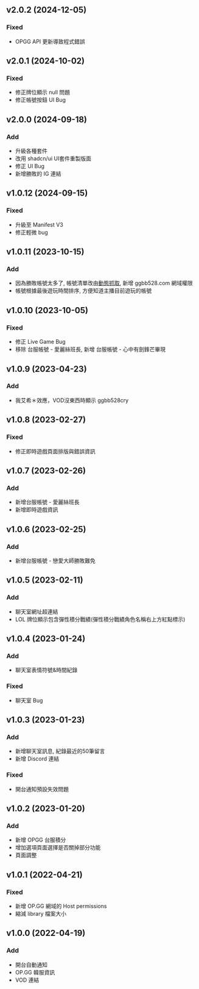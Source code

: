 ## v2.0.2 (2024-12-05)

### Fixed

- OPGG API 更新導致程式錯誤

## v2.0.1 (2024-10-02)

### Fixed

- 修正牌位顯示 null 問題
- 修正帳號按鈕 UI Bug

## v2.0.0 (2024-09-18)

### Add

- 升級各種套件
- 改用 shadcn/ui UI套件重製版面
- 修正 UI Bug
- 新增勝敗的 IG 連結

## v1.0.12 (2024-09-15)

### Fixed

- 升級至 Manifest V3
- 修正輕微 bug

## v1.0.11 (2023-10-15)

### Add

- 因為勝敗帳號太多了, 帳號清單改由[動態抓取](https://api.ggbb528.com/api/lol/accounts.json), 新增 ggbb528.com 網域權限
- 帳號根據最後遊玩時間排序, 方便知道主播目前遊玩的帳號

## v1.0.10 (2023-10-05)

### Fixed

- 修正 Live Game Bug
- 移除 台服帳號 - 愛麗絲班長, 新增 台服帳號 - 心中有劍鋒芒畢現

## v1.0.9 (2023-04-23)

### Add

- 我艾希＊效應，VOD沒東西時顯示 ggbb528cry

## v1.0.8 (2023-02-27)

### Fixed

- 修正即時遊戲頁面排版與錯誤資訊

## v1.0.7 (2023-02-26)

### Add

- 新增台服帳號 - 愛麗絲班長
- 新增即時遊戲資訊

## v1.0.6 (2023-02-25)

### Add

- 新增台服帳號 - 戀愛大師勝敗難免

## v1.0.5 (2023-02-11)

### Add

- 聊天室網址超連結
- LOL 牌位顯示包含彈性積分戰績(彈性積分戰績角色名稱右上方紅點標示)

## v1.0.4 (2023-01-24)

### Add

- 聊天室表情符號&時間紀錄

### Fixed

- 聊天室 Bug

## v1.0.3 (2023-01-23)

### Add

- 新增聊天室訊息, 紀錄最近的50筆留言
- 新增 Discord 連結

### Fixed

- 開台通知預設失效問題

## v1.0.2 (2023-01-20)

### Add

- 新增 OPGG 台服積分
- 增加選項頁面選擇是否關掉部分功能
- 頁面調整

## v1.0.1 (2022-04-21)

### Fixed

- 新增 OP.GG 網域的 Host permissions
- 縮減 library 檔案大小

## v1.0.0 (2022-04-19)

### Add

- 開台自動通知
- OP.GG 韓服資訊
- VOD 連結
